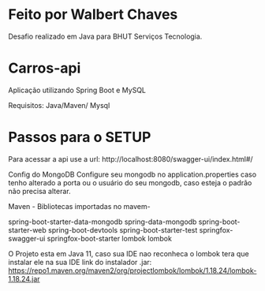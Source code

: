 # Feito por Walbert Chaves

Desafio realizado em Java para BHUT Serviços Tecnologia.

# Carros-api

Aplicação utilizando Spring Boot e MySQL

Requisitos:
Java/Maven/ Mysql

# Passos para o SETUP 

Para acessar a api use a url: http://localhost:8080/swagger-ui/index.html#/

Config do MongoDB
Configure seu mongodb no application.properties caso tenho alterado a porta ou o usuário do seu mongodb,
caso esteja o padrão não precisa alterar.


Maven -
Bibliotecas importadas no mavem-

spring-boot-starter-data-mongodb
spring-data-mongodb
spring-boot-starter-web
spring-boot-devtools
spring-boot-starter-test
springfox-swagger-ui
springfox-boot-starter
lombok
lombok

O Projeto esta em Java 11, caso sua IDE nao reconheca o lombok tera que instalar ele na sua IDE
link do instalador .jar: https://repo1.maven.org/maven2/org/projectlombok/lombok/1.18.24/lombok-1.18.24.jar
